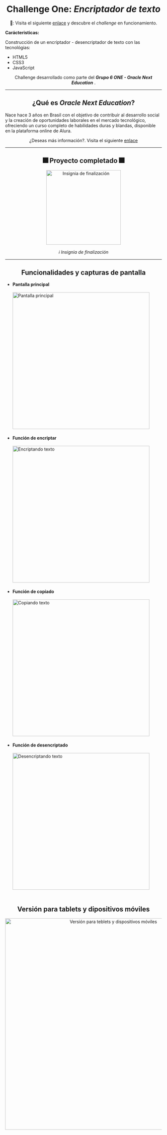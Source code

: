 <div align="center">
  <h1>Challenge One: <i>Encriptador de texto</i></h1>
</div>

<div>
  <p align="center">📣: Visita el siguiente
    <a href="https://danielgarita-mx.github.io/encryptor-decryptor-text/">enlace</a> 
    y descubre el <i>challenge</i> en funcionamiento.
  </p>
  
  <p><strong>Carácteristicas:</strong></p>
  
  <p>Construcción de un encriptador - desencriptador de texto con las tecnológias:</p>
  
  <ul>
    <li>HTML5</li>
    <li>CSS3</li>
    <li>JavaScript</li>
  </ul>

  <p align="center">Challenge desarrollado como parte del
    <i>
      <strong>Grupo 6 ONE - Oracle Next Education</strong>
    </i>.
  </p>
</div>

<hr>

<div>
  <h2 align="center">¿Qué es <i>Oracle Next Education</i>?</h2>
  
  <p>Nace hace 3 años en Brasil con el objetivo de contribuir al desarrollo social y la creación de oportunidades laborales en el 
     mercado tecnológico, ofreciendo un curso completo de habilidades duras y blandas, disponible en la plataforma online de Alura.
  </p>

  <p align="center">¿Deseas más información?. Visita el siguiente 
    <a href="https://www.oracle.com/mx/education/oracle-next-education/">enlace</a>
  </p>
</div>

<hr>

<div align="center">
  <h2>🎆 Proyecto completado 🎆</h2>

  <img src="https://github.com/danielGarita-MX/encryptor-decryptor-text/assets/83034900/f8e1e955-6ac1-4abe-a6fd-1b86dd5972a4" 
       Alt="Insignia de finalización" align="center" width="240" height="240"><br/>
  
  <p><i>ℹ️ Insignia de finalización</i></p>
</div>

<hr>

<div>
  <h2 align="center">Funcionalidades y capturas de pantalla</h2>

  <ul>
    <li><strong>Pantalla principal</strong> <br><br>
      <img src="https://github.com/danielGarita-MX/encryptor-decryptor-text/assets/83034900/eb7dd1c8-787f-4189-a88f-a548dd85a3d8"
           alt="Pantalla principal" widht="680" height="440"> <br><br>
    </li>    
    <li><strong>Función de encriptar</strong> <br><br>
      <img src="https://github.com/danielGarita-MX/encryptor-decryptor-text/assets/83034900/6ea2761b-55b3-4821-a5bf-9f5c12f7c106"
           alt="Encriptando texto" widht="680" height="440"> <br><br>
    </li>
    <li><strong>Función de copiado</strong> <br><br>
      <img src="https://github.com/danielGarita-MX/encryptor-decryptor-text/assets/83034900/910c1003-9a94-4afa-ae78-308f1b3d9f49"
           alt="Copiando texto" widht="680" height="440"> <br><br>
    </li>
        <li><strong>Función de desencriptado</strong> <br><br>
      <img src="https://github.com/danielGarita-MX/encryptor-decryptor-text/assets/83034900/24ebdcee-e6c4-49bd-8857-8764213fdbd4"
           alt="Desencriptando texto" widht="680" height="440"> <br><br>
    </li>
  </ul>
</div>

<div align="center">
  <h2>Versión para tablets y dipositivos móviles</h2>
  <img src="https://github.com/danielGarita-MX/encryptor-decryptor-text/assets/83034900/bcfbb60a-3584-4a94-9c16-13dccf95ff78"
       alt="Versión para teblets y dispositivos móviles" widht="440" height="680">
</div>
